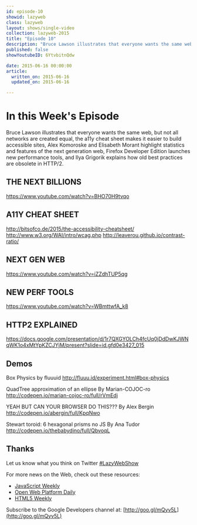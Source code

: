 ```yaml
---
id: episode-10
showid: lazyweb
class: lazyweb
layout: shows/single-video
collection: lazyweb-2015
title: "Episode 10"
description: "Bruce Lawson illustrates that everyone wants the same web, but not all networks are created equal, the a11y cheat sheet makes it easier to build accessible sites, Alex Komoroske and Elisabeth Morant highlight statistics and features of the next generation web, Firefox Developer Edition launches new performance tools, and Ilya Grigorik explains how old best practices are obsolete in HTTP/2."
published: false
showYoutubeID: 6YtvbitnQdw

date: 2015-06-16 00:00:00
article:
  written_on: 2015-06-16
  updated_on: 2015-06-16

---
```


# In this Week's Episode

Bruce Lawson illustrates that everyone wants the same web, but not all networks
are created equal, the a11y cheat sheet makes it easier to build accessible
sites, Alex Komoroske and Elisabeth Morant highlight statistics and features of
the next generation web, Firefox Developer Edition launches new performance
tools, and Ilya Grigorik explains how old best practices are obsolete in HTTP/2.


## THE NEXT BILLIONS
https://www.youtube.com/watch?v=BHO70H9tvqo

## A11Y CHEAT SHEET
http://bitsofco.de/2015/the-accessibility-cheatsheet/
http://www.w3.org/WAI/intro/wcag.php
http://leaverou.github.io/contrast-ratio/

## NEXT GEN WEB
https://www.youtube.com/watch?v=iZZdhTUP5qg

## NEW PERF TOOLS
https://www.youtube.com/watch?v=WBmttwfA_k8

## HTTP2 EXPLAINED
https://docs.google.com/presentation/d/1r7QXGYOLCh4fcUq0jDdDwKJWNqWK1o4xMtYpKZCJYjM/present?slide=id.gfd0e3427_015

## Demos

Box Physics by fluuuid
http://fluuu.id/experiment.html#box-physics

QuadTree approximation of an ellipse By Marian-COJOC-ro
http://codepen.io/marian-cojoc-ro/full/rVmEdj

YEAH BUT CAN YOUR BROWSER DO THIS??? By Alex Bergin
http://codepen.io/abergin/full/KpqNwo

Stewart toroid: 6 hexagonal prisms no JS By Ana Tudor
http://codepen.io/thebabydino/full/QbvoqL

## Thanks

Let us know what you think on Twitter [#LazyWebShow](https://twitter.com/search?q=%23lazywebshow)

For more news on the Web, check out these resources:
- [JavaScript Weekly](http://javascriptweekly.com/)
- [Open Web Platform Daily](http://webplatformdaily.org/)
- [HTML5 Weekly](http://html5weekly.com/)

Subscribe to the Google Developers channel at: [http://goo.gl/mQyv5L](http://goo.gl/mQyv5L)
